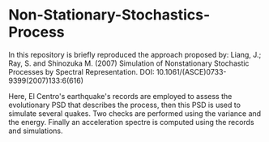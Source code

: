 # Non-Stationary-Stochastics-Process

In this repository is briefly reproduced the approach proposed by: Liang, J.; Ray, S. and Shinozuka M. (2007)  Simulation of Nonstationary Stochastic Processes by Spectral Representation. DOI: 10.1061/(ASCE)0733-9399(2007)133:6(616)

Here, El Centro's earthquake's records are employed to assess the evolutionary PSD that describes the process, then this PSD is used to simulate several quakes. Two checks are performed using the variance and the energy. Finally an acceleration spectre is computed using the records and simulations.